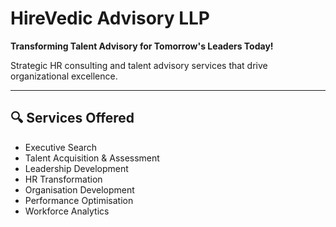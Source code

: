 # HireVedic Advisory LLP

**Transforming Talent Advisory for Tomorrow's Leaders Today!**

Strategic HR consulting and talent advisory services that drive organizational excellence.

---

## 🔍 Services Offered

- Executive Search
- Talent Acquisition & Assessment
- Leadership Development
- HR Transformation
- Organisation Development
- Performance Optimisation
- Workforce Analytics
